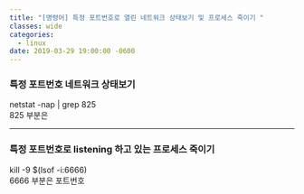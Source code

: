 ```yaml
---
title: "[명령어] 특정 포트번호로 열린 네트워크 상태보기 및 프로세스 죽이기 "
classes: wide
categories:
  - linux
date: 2019-03-29 19:00:00 -0600
---
```


### 특정 포트번호 네트워크 상태보기

netstat -nap | grep 825  
825 부분은 

---

### 특정 포트번호로 listening 하고 있는 프로세스 죽이기
kill -9 $(lsof -i:6666)  
6666 부분은 포트번호
